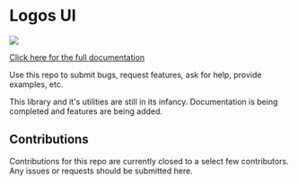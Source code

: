 # Logos UI

![](https://i.imgur.com/s8Kkkk2.png)

[Click here for the full documentation](https://publish.obsidian.md/logos-ui/A+set+of+tools+for+sane+people)

Use this repo to submit bugs, request features, ask for help, provide examples, etc.

This library and it's utilities are still in its infancy. Documentation is being completed and features are being added.

## Contributions

Contributions for this repo are currently closed to a select few contributors. Any issues or requests should be submitted here.
